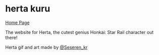 # herta kuru
[Home Page](https://herta.vercel.app)

The website for Herta, the cutest genius Honkai: Star Rail character out there!

Herta gif and art made by [@Seseren_kr](https://twitter.com/Seseren_kr)
